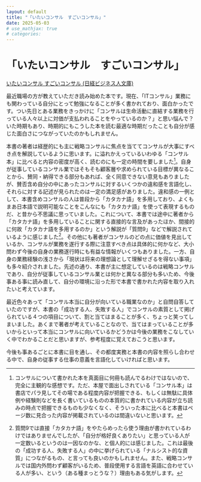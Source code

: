 ```yaml
---
layout: default
title: "「いたいコンサル　すごいコンサル」"
date: 2025-05-03
# use_mathjax: true
# categories:
---
```


# 「いたいコンサル　すごいコンサル」

[いたいコンサル すごいコンサル (日経ビジネス人文庫)](https://bookplus.nikkei.com/atcl/catalog/24/05/02/01380/)

最近職場の方が教えていただき読み始めた本です。現在、「ITコンサル」業務にも関わっている自分にとって勉強になることが多く書かれており、面白かったです。つい先日とある業務をきっかけに「コンサルは生命活動に直結する業務を行っている人々以上に対価が支払われることをやっているのか？」と思い悩んで？いた時期もあり、時期的にもこうした本を読む最適な時期だったことも自分が感じた面白さにつながっていたのかもしれません。

本書の著者は経歴的にも主に戦略コンサルに焦点を当ててコンサルが大事にすべき点を解説しているように思います。に溢れかえっているいわゆる「コンサル本」に比べると内容の密度が高く、読むのにも一定の時間を要しました[^2]。自身が従事しているコンサル業ではそもそも顧客層や求められている目標が異なることから、賛同・納得できる部分もあれば、全く同意できない意見もありましたが、賛否含め自分の中にあったコンサルに対するいくつかの違和感を言語化し、それらに対する記述が見られたのは一定の満足感がありました。違和感の一例として、本書含めコンサルの人は普段から「カタカナ語」を多用しており、よくもまあ日本語で説明可能なことをこんなにも「カタカナ語」を使って表現するものだ、と昔から不思議に思っていました。これについて、本書では途中に著者から「カタカナ語」を多用していることに関する直接的な言及があったほか、間接的に何故「カタカナ語を多用するのか」という解説が「質問9」などで解説されているように感じました[^1]。その他にも著者がコンサルのどの点に価値を見出しているか、コンサルが業務を遂行する際に注意すべき点は具体的に何かなど、大小問わず今後の自身の業務遂行時にも有益な情報がいくつもありました。一方、自身の業務経験の浅さから「現状は将来の理想論として理解せざるを得ない事項」も多々紹介されました。先述の通り、本書が主に想定しているのは戦略コンサルであり、自分が従事しているコンサル業とは何かと異なる部分も多いため、今後事ある事に読み直して、自分の環境に沿った形で本書で書かれた内容を取り入れたいと考えています。

最近色々あって「コンサル本当に自分が向いている職業なのか」と自問自答していたのですが、本書の「成功する人、失敗する人」でコンサルの素質として掲げられている４つの項目について、割と当てはまることが多く、ちょっと笑ってしまいました。あくまで著者が考えていることなので、当てはまっていることが多いからといって本当にコンサルに向いているかどうかは今後の業務をこなしていく中でわかることだと思いますが、参考程度に覚えておこうと思います。

今後も事あるごとに本書に目を通し、その都度実務と本書の内容を照らし合わせる中で、自身の従事する仕事の意義を言語化していければと思います。


[^1]: 質問9では直接「カタカナ語」をやたらめったら使う理由が書かれているわけではありませんでしたが、「自分が格好良くありたい」と思っている人が一定数いるというのは一因なのかな、と個人的には感じました。これは最後の「成功する人、失敗する人」の中に挙げられている「ナルシスト的な資質」につながるもの、と言っても良いのかもしれません。また、戦略コンサルでは国内外問わず顧客がいるため、普段使用する言語を英語に合わせている人が多い、という（ある種まっとうな？）理由もある気がします。
[^2]: コンサルについて書かれた本を真面目に何冊も読んでるわけではないので、完全に主観的な感想です。ただ、本屋で面出しされている「コンサル本」は書店でパラ見してその場である程度内容が把握できる、もしくは無駄に具体例や経験則などを長く書いているものの本質的に書かれている内容が立ち読みの時点で把握できるものも少なくなく、そういった本に比べると本書はページ数に見合った内容が掲載されているのは間違いないと思います。